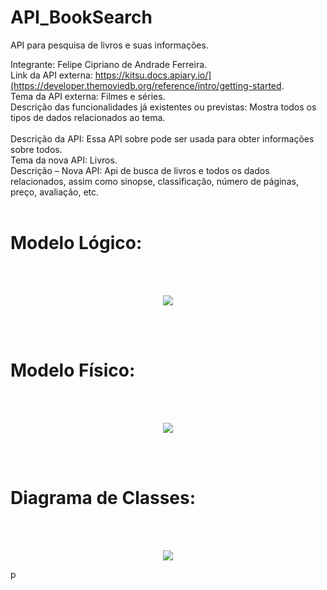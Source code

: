 # API_BookSearch
API para pesquisa de livros e suas informações.

Integrante: Felipe Cipriano de Andrade Ferreira.
<br>
Link da API externa: https://kitsu.docs.apiary.io/](https://developer.themoviedb.org/reference/intro/getting-started. 
<br>
Tema da API externa: Filmes e séries. 
<br>
Descrição das funcionalidades já existentes ou previstas: Mostra todos os tipos de dados relacionados ao tema.  
<br>
Descrição da API: Essa API sobre pode ser usada para obter informações sobre todos.
<br>
Tema da nova API: Livros. 
<br>
Descrição – Nova API: Api de busca de livros e todos os dados relacionados, assim como sinopse, classificação, número de páginas, preço, avaliação, etc. 
</br>
</br>

# Modelo Lógico:
</br>
</br>
<p align="center">
<img src="https://github.com/NuclearBug/API_BookSearch/assets/71195558/701687c8-224e-4b37-8214-cfedba09e767.png"/>
</p>
</br>
</br>

# Modelo Físico:
</br>
</br>
<p align="center">
<img src="https://github.com/NuclearBug/API_BookSearch/assets/71195558/aef282e3-e643-46f4-9a75-4c4dd596d828.png"/>
</p>
</br>
</br>

# Diagrama de Classes:
</br>
</br>
<p align="center">
<img src="https://github.com/NuclearBug/API_BookSearch/assets/71195558/78f751d4-7b4f-4aa2-8d13-9a450bce10bf.png"/>
</p>p
